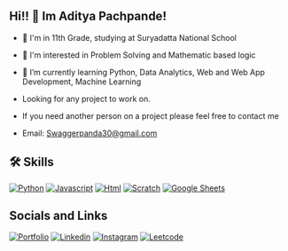 ## Hi!! 👋 Im Aditya Pachpande!

- 🏫 I'm in 11th Grade, studying at Suryadatta National School

- 👀 I'm interested in Problem Solving and Mathematic based logic
- 🌱 I’m currently learning Python, Data Analytics, Web and Web App Development, Machine Learning
- Looking for any project to work on.
- If you need another person on a project please feel free to contact me

- Email: Swaggerpanda30@gmail.com


## 🛠 Skills
[![Python](	https://img.shields.io/badge/Python-FFD43B?style=for-the-badge&logo=python&logoColor=blue)](https://Adityapachpande.in/) 
[![Javascript](https://img.shields.io/badge/JavaScript-323330?style=for-the-badge&logo=javascript&logoColor=F7DF1E)](https://Adityapachpande.in/) 
[![Html](https://img.shields.io/badge/HTML5-E34F26?style=for-the-badge&logo=html5&logoColor=white)](https://Adityapachpande.in/) 
[![Scratch](https://img.shields.io/badge/Scratch-4D97FF?style=for-the-badge&logo=Scratch&logoColor=white)](https://Adityapachpande.in/) 
[![Google Sheets](https://img.shields.io/badge/Google%20Sheets-34A853?style=for-the-badge&logo=google-sheets&logoColor=white)](https://Adityapachpande.in/) 


## Socials and Links 
[![Portfolio](https://img.shields.io/badge/my_portfolio-000?style=for-the-badge&logo=ko-fi&logoColor=white)](https://Adityapachpande.in/) 
[![Linkedin](https://img.shields.io/badge/linkedin-0A66C2?style=for-the-badge&logo=linkedin&logoColor=white)](https://www.linkedin.com/in/aditya-pachpande-8bb0a51a9/)
[![Instagram](https://img.shields.io/badge/Instagram-E4405F?style=for-the-badge&logo=instagram&logoColor=white)](https://www.instagram.com/adi2p30/)
[![Leetcode](https://img.shields.io/badge/-LeetCode-FFA116?style=for-the-badge&logo=LeetCode&logoColor=black)](https://www.instagram.com/adi2p30/)


